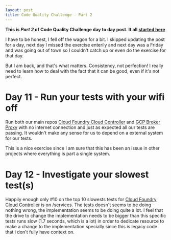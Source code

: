 ```yaml
---
layout: post
title: Code Quality Challenge - Part 2 
---
```


**This is *Part 2* of Code Quality Challenge day to day post. It all [started here](http://lurraca.com/Code-Quality-Challenge-PT-1/)**

I have to be honest, I fell off the wagon for a bit. I skipped updating the post for a day, next day I missed the exercise enterily and next day was a Friday and was going out of town so I couldn't catch up or even do the exercise for that day.

But I am back, and that's what matters. Consistency, not perfection! I really need to learn how to deal with the fact that it can be good, even if it's not perfect.

# Day 11 - Run your tests with your wifi off

Run both our main repos [Cloud Foundry Cloud Controller](https://github.com/cloudfoundry/cloud_controller_ng) and [GCP Broker Proxy](https://github.com/cloudfoundry-incubator/gcp-broker-proxy) with no internet connection and just as expected all our tests are passing. It wouldn't make any sense for us to depend on a external system for our tests.

This is a nice exercise since I am sure that this has been an issue in other projects where everything is part a single system.


# Day 12 - Investigate your slowest test(s)

Happily enough only #10 on the top 10 slowests tests for [Cloud Foundry Cloud Controller](https://github.com/cloudfoundry/cloud_controller_ng) is on /services. The tests doesn't seems to be doing nothing wrong, the implementation seems to be doing quite a lot. I feel that the drive to change the implementation needs to be bigger than this specific tests runs slow (1.7 seconds, which is a lot) in order to dedicate resource to make a change to the implementation specially since this is legacy code that i don't fully have context on.

